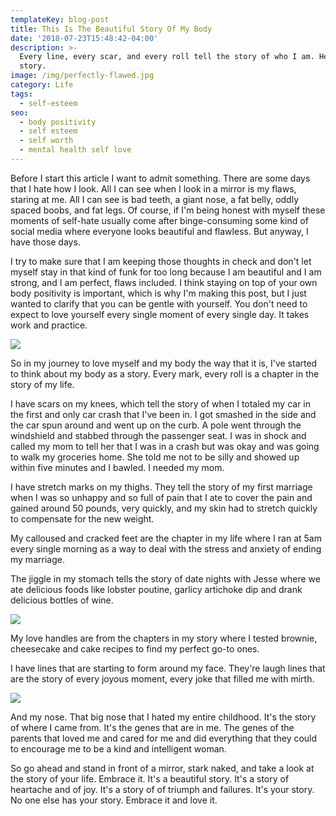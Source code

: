 ```yaml
---
templateKey: blog-post
title: This Is The Beautiful Story Of My Body
date: '2018-07-23T15:48:42-04:00'
description: >-
  Every line, every scar, and every roll tell the story of who I am. Here is my
  story. 
image: /img/perfectly-flawed.jpg
category: Life
tags:
  - self-esteem
seo:
  - body positivity
  - self esteem
  - self worth
  - mental health self love
---
```

Before I start this article I want to admit something. There are some days that I hate how I look. All I can see when I look in a mirror is my flaws, staring at me. All I can see is bad teeth, a giant nose, a fat belly, oddly spaced boobs, and fat legs. Of course, if I'm being honest with myself these moments of self-hate usually come after binge-consuming some kind of social media where everyone looks beautiful and flawless. But anyway, I have those days. 

I try to make sure that I am keeping those thoughts in check and don't let myself stay in that kind of funk for too long because I am beautiful and I am strong, and I am perfect, flaws included. I think staying on top of your own body positivity is important, which is why I'm making this post, but I just wanted to clarify that you can be gentle with yourself. You don't need to expect to love yourself every single moment of every single day. It takes work and practice. 

![](/img/980x.gif)

So in my journey to love myself and my body the way that it is, I've started to think about my body as a story. Every mark, every roll is a chapter in the story of my life. 

I have scars on my knees, which tell the story of when I totaled my car in the first and only car crash that I've been in. I got smashed in the side and the car spun around and went up on the curb. A pole went through the windshield and stabbed through the passenger seat. I was in shock and called my mom to tell her that I was in a crash but was okay and was going to walk my groceries home. She told me not to be silly and showed up within five minutes and I bawled. I needed my mom. 

I have stretch marks on my thighs. They tell the story of my first marriage when I was so unhappy and so full of pain that I ate to cover the pain and gained around 50 pounds, very quickly, and my skin had to stretch quickly to compensate for the new weight. 

My calloused and cracked feet are the chapter in my life where I ran at 5am every single morning as a way to deal with the stress and anxiety of ending my marriage. 

The jiggle in my stomach tells the story of date nights with Jesse where we ate delicious foods like lobster poutine, garlicy artichoke dip and drank delicious bottles of wine. 

![](/img/regret-nothing.jpg)

My love handles are from the chapters in my story where I tested brownie, cheesecake and cake recipes to find my perfect go-to ones. 

I have lines that are starting to form around my face. They're laugh lines that are the story of every joyous moment, every joke that filled me with mirth. 

![](/img/7d149fc0-4af6-0133-8f11-0e17bac22e39.jpg)

And my nose. That big nose that I hated my entire childhood. It's the story of where I came from. It's the genes that are in me. The genes of the parents that loved me and cared for me and did everything that they could to encourage me to be a kind and intelligent woman. 

So go ahead and stand in front of a mirror, stark naked, and take a look at the story of your life. Embrace it. It's a beautiful story. It's a story of heartache and of joy. It's a story of of triumph and failures. It's your story. No one else has your story. Embrace it and love it.
